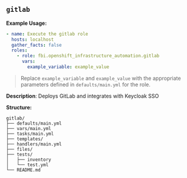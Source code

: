 ## `gitlab`

**Example Usage:**

```yaml
- name: Execute the gitlab role
  hosts: localhost
  gather_facts: false
  roles:
    - role: fbi.openshift_infrastructure_automation.gitlab
      vars:
        example_variable: example_value
```

> Replace `example_variable` and `example_value` with the appropriate parameters defined in `defaults/main.yml` for the role.


**Description**: Deploys GitLab and integrates with Keycloak SSO

**Structure:**
```
gitlab/
├── defaults/main.yml
├── vars/main.yml
├── tasks/main.yml
├── templates/
├── handlers/main.yml
├── files/
├── tests/
│   ├── inventory
│   └── test.yml
└── README.md
```